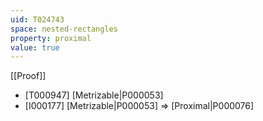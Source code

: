 ```yaml
---
uid: T024743
space: nested-rectangles
property: proximal
value: true
---
```

[[Proof]]

* [T000947] [Metrizable|P000053]
* [I000177] [Metrizable|P000053] => [Proximal|P000076]

